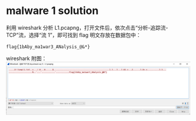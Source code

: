 # malware 1 solution

利用 wireshark 分析 L1.pcapng，打开文件后，依次点击“分析-追踪流-TCP”流，选择“流 1”，即可找到 flag 明文存放在数据包中：

```
flag{1bAby_ma1war3_ANalysis_@&*}
```

wireshark 附图：
![](./wireshark.png)
